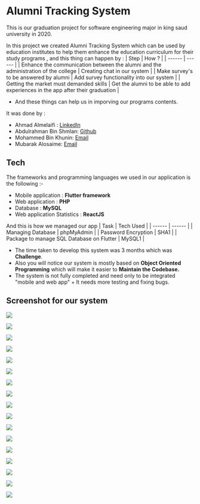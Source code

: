 # Alumni Tracking System

This is our graduation project for software engineering major in king saud university in 2020.

In this project we created Alumni Tracking System which can be used by education institutes to
help them enhance the education curriculum for their study programs , and this thing can happen
by : 
| Step | How ? |
| ------ | ------ |
| Enhance the communication between the alumni and the administration of the college | Creating chat in our system |
| Make survey's to be answered by alumni | Add survey functionality into our system |
| Getting the market must demanded skills | Get the alumni to be able to add experiences in the app after their graduation |

* And these things can help us in imporving our programs contents.

It was done by :
* Ahmad Almelaifi : [LinkedIn](https://www.linkedin.com/in/ahmad-almelaifi-541a72170/)
* Abdulrahman Bin Shmlan: [Github](https://github.com/AbdulrahmanBinShmlan)
* Mohammed Bin Khunin: [Email](mailto:m.rashed.k@hotmail.com )
* Mubarak Alosaime: [Email](mailto:mmm7820@hotmail.com)


## Tech
The frameworks and programming languages we used in our application is the following :-
* Mobile application : **Flutter framework**
* Web application : **PHP**
* Database : **MySQL**
* Web application Statistics : **ReactJS**

And this is how we managed our app
| Task | Tech Used |
| ------ | ------ |
| Managing Database | phpMyAdmin |
| Password Encryption | SHA1 |
| Package to manage SQL Database on Flutter | MySQL1 |

* The time taken to develop this system was 3 months which was **Challenge**.
* Also you will notice our system is mostly based on **Object Oriented Programming** which will make it easier to **Maintain the Codebase.**
* The system is not fully completed and need only to be integrated "mobile and web app" + It needs more testing and fixing bugs.

## Screenshot for our system
![](https://raw.githubusercontent.com/ahmadim98/AlumniTrackingSystem/master/Screenshots/1.png)

![](https://raw.githubusercontent.com/ahmadim98/AlumniTrackingSystem/master/Screenshots/2.png)

![](https://raw.githubusercontent.com/ahmadim98/AlumniTrackingSystem/master/Screenshots/3.png)

![](https://raw.githubusercontent.com/ahmadim98/AlumniTrackingSystem/master/Screenshots/4.png)

![](https://raw.githubusercontent.com/ahmadim98/AlumniTrackingSystem/master/Screenshots/5.png)

![](https://raw.githubusercontent.com/ahmadim98/AlumniTrackingSystem/master/Screenshots/6.png)

![](https://raw.githubusercontent.com/ahmadim98/AlumniTrackingSystem/master/Screenshots/7.png)

![](https://raw.githubusercontent.com/ahmadim98/AlumniTrackingSystem/master/Screenshots/8.png)

![](https://raw.githubusercontent.com/ahmadim98/AlumniTrackingSystem/master/Screenshots/9.png)

![](https://raw.githubusercontent.com/ahmadim98/AlumniTrackingSystem/master/Screenshots/10.png)

![](https://raw.githubusercontent.com/ahmadim98/AlumniTrackingSystem/master/Screenshots/11.png)

![](https://raw.githubusercontent.com/ahmadim98/AlumniTrackingSystem/master/Screenshots/12.png)

![](https://raw.githubusercontent.com/ahmadim98/AlumniTrackingSystem/master/Screenshots/13.png)

![](https://raw.githubusercontent.com/ahmadim98/AlumniTrackingSystem/master/Screenshots/14.png)

![](https://raw.githubusercontent.com/ahmadim98/AlumniTrackingSystem/master/Screenshots/15.png)

![](https://raw.githubusercontent.com/ahmadim98/AlumniTrackingSystem/master/Screenshots/16.png)

![](https://raw.githubusercontent.com/ahmadim98/AlumniTrackingSystem/master/Screenshots/17.png)
